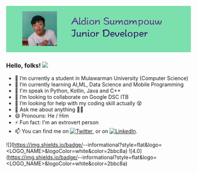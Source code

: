 ![Header](https://raw.githubusercontent.com/dionpouw/dionpouw/main/readme_header.png "Header")

### Hello, folks! <img src="https://raw.githubusercontent.com/MartinHeinz/MartinHeinz/master/wave.gif" width="30px">


- 🔭 I’m currently a student in Mulawarman University (Computer Science)
- 🌱 I’m currently learning AI,ML, Data Science and Mobile Programming
- 📢 I'm speak in Python, Kotlin, Java and C++
- 👯 I’m looking to collaborate on Google DSC ITB
- 🤔 I’m looking for help with my coding skill actually 😵
- 💬 Ask me about anything 🤪🤪
- 😄 Pronouns: He / Him
- ⚡ Fun fact: I'm an extrovert person
- 📫 You can find me on [![Twitter][1.2]][1], or on [![LinkedIn][2.2]][2].

![](https://img.shields.io/badge/<OS>-<Arch Linux>-informational?style=flat&logo=<LOGO_NAME>&logoColor=white&color=2bbc8a)
![4.0](https://img.shields.io/badge/<Favourite Languages>-<Python>-informational?style=flat&logo=<LOGO_NAME>&logoColor=white&color=2bbc8a)
<!-- Icons -->

[1.2]: http://i.imgur.com/wWzX9uB.png (twitter icon without padding)
[2.2]: https://raw.githubusercontent.com/MartinHeinz/MartinHeinz/master/linkedin-3-16.png (LinkedIn icon without padding)

<!-- Links to your social media accounts -->

[1]: https://twitter.com/aldionaldion
[2]: https://www.linkedin.com/in/aldion-sumampouw/
